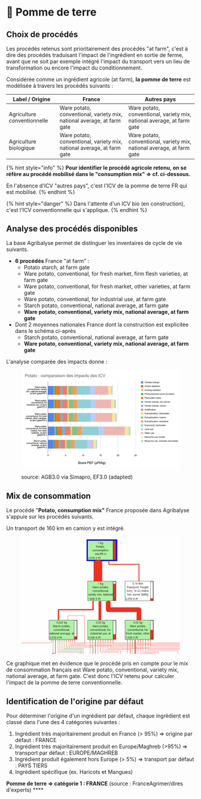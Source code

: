 # 🥔 Pomme de terre

## Choix de procédés

Les procédés retenus sont prioritairement des procédés "at farm", c'est à dire des procédés traduisant l'impact de l'ingrédient en sortie de ferme, avant que ne soit par exemple intégré l'impact du transport vers un lieu de transformation ou encore l'impact du conditionnement.

Considérée comme un ingrédient agricole (at farm), **la pomme de terre** est modélisée à travers les procédés suivants :&#x20;

| Label / Origine             | France                                                                 | Autres pays                                                            |
| --------------------------- | ---------------------------------------------------------------------- | ---------------------------------------------------------------------- |
| Agriculture conventionnelle | Ware potato, conventional, variety mix, national average, at farm gate | Ware potato, conventional, variety mix, national average, at farm gate |
| Agriculture biologique      | Ware potato, conventional, variety mix, national average, at farm gate | Ware potato, conventional, variety mix, national average, at farm gate |

{% hint style="info" %}
**Pour identifier le procédé agricole retenu, on se réfère au procédé mobilisé dans le "consumption mix" => cf. ci-dessous.**

En l'absence d'ICV "autres pays", c'est l'ICV de la pomme de terre FR qui est mobilisé.
{% endhint %}

{% hint style="danger" %}
Dans l'attente d'un ICV bio (en construction), c'est l'ICV conventionnelle qui s'applique.
{% endhint %}

## Analyse des procédés disponibles

La base Agribalyse permet de distinguer les inventaires de cycle de vie suivants.&#x20;

* **6 procédés** France "at farm" :&#x20;
  * Potato starch, at farm gate
  * Ware potato, conventional, for fresh market, firm flesh varieties, at farm gate
  * Ware potato, conventional, for fresh market, other varieties, at farm gate
  * Ware potato, conventional, for industrial use, at farm gate
  * Starch potato, conventional, national average, at farm gate
  * **Ware potato, conventional, variety mix, national average, at farm gate**
* Dont 2 moyennes nationales France dont la construction est explicitée dans le schéma ci-après
  * Starch potato, conventional, national average, at farm gate
  * **Ware potato, conventional, variety mix, national average, at farm gate**

L'analyse comparée des impacts donne :&#x20;

<figure><img src="../../.gitbook/assets/image (4) (3).png" alt=""><figcaption><p>source: AGB3.0 via Simapro, EF3.0 (adapted)</p></figcaption></figure>

## Mix de consommation

Le procédé "**Potato, consumption mix"** France proposée dans Agribalyse s'appuie sur les procédés suivants.

Un transport de 160 km en camion y est intégré.

<figure><img src="../../.gitbook/assets/image (2) (4).png" alt=""><figcaption></figcaption></figure>

Ce graphique met en évidence que le procédé pris en compte pour le mix de consommation français est Ware potato, conventional, variety mix, national average, at farm gate. C'est donc l'ICV retenu pour calculer l'impact de la pomme de terre conventionnelle.

## Identification de l'origine par défaut

Pour déterminer l'origine d'un ingrédient par défaut, chaque ingrédient est classé dans l'une des 4 catégories suivantes :&#x20;

1. Ingrédient très majoritairement produit en France (> 95%) => origine par défaut : FRANCE
2. Ingrédient très majoritairement produit en Europe/Maghreb (>95%) => transport par défaut : EUROPE/MAGHREB&#x20;
3. Ingrédient produit également hors Europe (> 5%) => transport par défaut : PAYS TIERS
4. Ingrédient spécifique (ex. Haricots et Mangues)&#x20;

**Pomme de terre => catégorie 1 : FRANCE** (source : FranceAgrimer/dires d'experts) ****&#x20;
